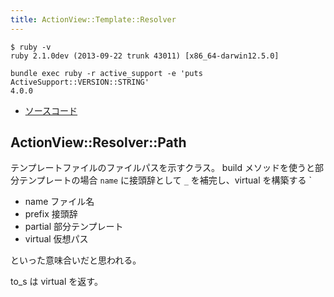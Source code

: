 ```yaml
---
title: ActionView::Template::Resolver
---
```


```
$ ruby -v
ruby 2.1.0dev (2013-09-22 trunk 43011) [x86_64-darwin12.5.0]
```

```
bundle exec ruby -r active_support -e 'puts ActiveSupport::VERSION::STRING'
4.0.0
```

* [ソースコード](https://github.com/rails/rails/blob/e20dd73df42d63b206d221e2258cc6dc7b1e6068/actionview/lib/action_view/template/resolver.rb)

ActionView::Resolver::Path
--------------------------------------------------------------------------------


テンプレートファイルのファイルパスを示すクラス。
build メソッドを使うと部分テンプレートの場合 `name` に接頭辞として `_` を補完し、virtual を構築する
`
* name ファイル名
* prefix 接頭辞
* partial 部分テンプレート
* virtual 仮想パス

といった意味合いだと思われる。

to_s は virtual を返す。

